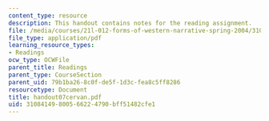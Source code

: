 ```yaml
---
content_type: resource
description: This handout contains notes for the reading assignment.
file: /media/courses/21l-012-forms-of-western-narrative-spring-2004/31084149800566224790bff51482cfe1_handout07cervan.pdf
file_type: application/pdf
learning_resource_types:
- Readings
ocw_type: OCWFile
parent_title: Readings
parent_type: CourseSection
parent_uid: 79b1ba26-8c0f-de5f-1d3c-fea8c5ff8286
resourcetype: Document
title: handout07cervan.pdf
uid: 31084149-8005-6622-4790-bff51482cfe1
---
```

